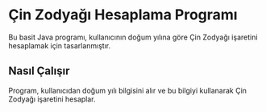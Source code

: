 # Çin Zodyağı Hesaplama Programı

Bu basit Java programı, kullanıcının doğum yılına göre Çin Zodyağı işaretini hesaplamak için tasarlanmıştır.

## Nasıl Çalışır

Program, kullanıcıdan doğum yılı bilgisini alır ve bu bilgiyi kullanarak Çin Zodyağı işaretini hesaplar.
